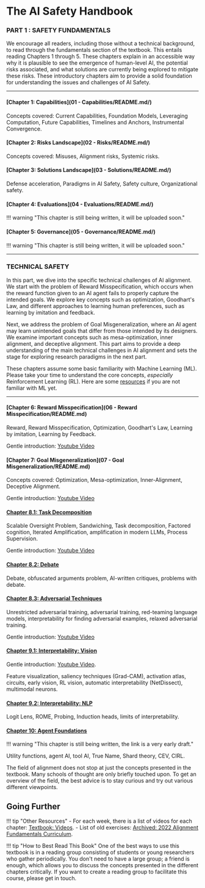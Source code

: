 
# The AI Safety Handbook

### **PART 1 : SAFETY FUNDAMENTALS**

We encourage all readers, including those without a technical background, to read through the fundamentals section of the textbook. This entails reading Chapters 1 through 5. These chapters explain in an accessible way why it is plausible to see the emergence of human-level AI, the potential risks associated, and what solutions are currently being explored to mitigate these risks. These introductory chapters aim to provide a solid foundation for understanding the issues and challenges of AI Safety.

---

#### [Chapter 1: **Capabilities**](01 - Capabilities/README.md/)

Concepts covered: Current Capabilities, Foundation Models, Leveraging Computation, Future Capabilities, Timelines and Anchors, Instrumental Convergence.

#### [Chapter 2: **Risks Landscape**](02 - Risks/README.md/)

Concepts covered: Misuses, Alignment risks, Systemic risks.

#### [Chapter 3: **Solutions Landscape**](03 - Solutions/README.md/)

Defense acceleration, Paradigms in AI Safety, Safety culture, Organizational safety.

#### [Chapter 4: **Evaluations**](04 - Evaluations/README.md/)

!!! warning "This chapter is still being written, it will be uploaded soon."

#### [Chapter 5: **Governance**](05 - Governance/README.md/)

!!! warning "This chapter is still being written, it will be uploaded soon."

---

### **TECHNICAL SAFETY**


In this part, we dive into the specific technical challenges of AI alignment. We start with the problem of Reward Misspecification, which occurs when the reward function given to an AI agent fails to properly capture the intended goals. We explore key concepts such as optimization, Goodhart's Law, and different approaches to learning human preferences, such as learning by imitation and feedback.

Next, we address the problem of Goal Misgeneralization, where an AI agent may learn unintended goals that differ from those intended by its designers. We examine important concepts such as mesa-optimization, inner alignment, and deceptive alignment. This part aims to provide a deep understanding of the main technical challenges in AI alignment and sets the stage for exploring research paradigms in the next part.

These chapters assume some basic familiarity with Machine Learning (ML). Please take your time to understand the core concepts, *especially* Reinforcement Learning (RL). Here are some [resources](https://course.aisafetyfundamentals.com/alignment?week=0) if you are not familiar with ML yet.

---

#### [Chapter 6: **Reward Misspecification**](06 - Reward Misspecification/README.md)

Reward, Reward Misspecification, Optimization, Goodhart's Law, Learning by imitation, Learning by Feedback.


Gentle introduction: [Youtube Video](https://www.youtube.com/watch?v=nKJlF-olKmg)

#### [Chapter 7: **Goal Misgeneralization**](07 - Goal Misgeneralization/README.md)

Concepts covered: Optimization, Mesa-optimization, Inner-Alignment, Deceptive Alignment.

Gentle introduction: [Youtube Video](https://www.youtube.com/watch?v=bJLcIBixGj8)

#### [Chapter 8.1: **Task Decomposition**](https://www.lesswrong.com/s/3ni2P2GZzBvNebWYZ/p/FFz6H35Gy6BArHxkc)

Scalable Oversight Problem, Sandwiching, Task decomposition, Factored cognition, Iterated Amplification, amplification in modern LLMs, Process Supervision.

Gentle introduction: [Youtube Video](https://www.youtube.com/watch?v=v9M2Ho9I9Qo)

#### [Chapter 8.2: **Debate**](https://www.lesswrong.com/s/3ni2P2GZzBvNebWYZ/p/WP4fciGn3rNtmq3tY)

Debate, obfuscated arguments problem, AI-written critiques, problems with debate.

#### [Chapter 8.3: **Adversarial Techniques**](https://www.lesswrong.com/s/3ni2P2GZzBvNebWYZ/p/nz5NNAtfKJLmbtksL)

Unrestricted adversarial training, adversarial training, red-teaming language models, interpretability for finding adversarial examples, relaxed adversarial training.

Gentle introduction: [Youtube Video](https://www.youtube.com/watch?v=wIX00bZ173k)

#### [Chapter 9.1: **Interpretability: Vision**](https://www.lesswrong.com/posts/XZfJvxZqfbLfN6pKh/introductory-textbook-to-vision-models-interpretability)

Gentle introduction: [Youtube Video](https://www.youtube.com/watch?v=cqMe9E4p7fE).

Feature visualization, saliency techniques (Grad-CAM), activation atlas, circuits, early vision, RL vision, automatic interpretability (NetDissect), multimodal neurons.

#### [Chapter 9.2: **Interpretability: NLP**](https://drive.google.com/file/d/145_PXa5XE1iaq911NmO25Res_ALAGLlE/view?usp=sharing)

Logit Lens, ROME, Probing, Induction heads, limits of interpretability.

#### [Chapter 10: **Agent Foundations**](https://docs.google.com/document/d/1z4CwGDUzHvPvfXNxyfDaIfh9kK1JBJWEcfdGUutfJY0/edit)

!!! warning "This chapter is still being written, the link is a very early draft."

Utility functions, agent AI, tool AI, True Name, Shard theory, CEV, CIRL.


The field of alignment does not stop at just the concepts presented in the textbook. Many schools of thought are only briefly touched upon. To get an overview of the field, the best advice is to stay curious and try out various different viewpoints.

## Going Further

!!! tip "Other Resources"
    - For each week, there is a list of videos for each chapter: [Textbook: Videos](https://docs.google.com/document/d/19OeWv-_yhG0dUyrl6mfnHeHgZYVtyRdNt0kZQjtfSdc/edit).
    - List of old exercises: [Archived: 2022 Alignment Fundamentals Curriculum](https://docs.google.com/document/d/1mTm_sT2YQx3mRXQD6J2xD2QJG1c3kHyvX8kQc_IQ0ns/edit#heading=h.dlm795ug69gc).

!!! tip "How to Best Read This Book"
    One of the best ways to use this textbook is in a reading group consisting of students or young researchers who gather periodically. You don't need to have a large group; a friend is enough, which allows you to discuss the concepts presented in the different chapters critically. If you want to create a reading group to facilitate this course, please get in touch.


